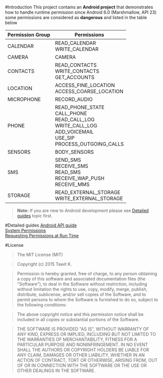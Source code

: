 
#Introduction
This project contains an **Android project** that demonstrates how to handle runtime permission since Android 6.0 (Marshmallow, API 23) some permissions are considered as **dangerous** and listed in the table below

| Permission Group  | Permissions |
| ------------- | ------------- |
| CALENDAR  | READ_CALENDAR <br> WRITE_CALENDAR  |
| CAMERA  | CAMERA  |
| CONTACTS  | READ_CONTACTS <br> WRITE_CONTACTS <br> GET_ACCOUNTS|
| LOCATION  | ACCESS_FINE_LOCATION <br> ACCESS_COARSE_LOCATION |
| MICROPHONE  | RECORD_AUDIO  |
| PHONE  | READ_PHONE_STATE <br> CALL_PHONE <br> READ_CALL_LOG <br> WRITE_CALL_LOG <br> ADD_VOICEMAIL <br> USE_SIP <br> PROCESS_OUTGOING_CALLS|
| SENSORS  | BODY_SENSORS  |
| SMS  | SEND_SMS <br> RECEIVE_SMS <br> READ_SMS <br> RECEIVE_WAP_PUSH <br> RECEIVE_MMS  |
| STORAGE  | READ_EXTERNAL_STORAGE <br> WRITE_EXTERNAL_STORAGE  |

>
> **Note:** If you are new to Android development please see [Detailed guides](https://github.com/armistize/RuntimePermission#detailed-guides) topic first.
>

#Detailed guides
[Android API guide](http://developer.android.com/guide/index.html)  
[System Permissions](http://developer.android.com/guide/topics/security/permissions.html#normal-dangerous)  
[Requesting Permissions at Run Time](http://developer.android.com/training/permissions/requesting.html)  

#License
>The MIT License (MIT)

>Copyright (c) 2015 Tawit K.

>Permission is hereby granted, free of charge, to any person obtaining a copy
>of this software and associated documentation files (the "Software"), to deal
>in the Software without restriction, including without limitation the rights
>to use, copy, modify, merge, publish, distribute, sublicense, and/or sell
>copies of the Software, and to permit persons to whom the Software is
>furnished to do so, subject to the following conditions:

>The above copyright notice and this permission notice shall be included in all
>copies or substantial portions of the Software.

>THE SOFTWARE IS PROVIDED "AS IS", WITHOUT WARRANTY OF ANY KIND, EXPRESS OR IMPLIED, INCLUDING BUT NOT LIMITED TO THE WARRANTIES OF MERCHANTABILITY, FITNESS FOR A PARTICULAR PURPOSE AND NONINFRINGEMENT. IN NO EVENT SHALL THE AUTHORS OR COPYRIGHT HOLDERS BE LIABLE FOR ANY CLAIM, DAMAGES OR OTHER LIABILITY, WHETHER IN AN ACTION OF CONTRACT, TORT OR OTHERWISE, ARISING FROM, OUT OF OR IN CONNECTION WITH THE SOFTWARE OR THE USE OR OTHER DEALINGS IN THE SOFTWARE.
